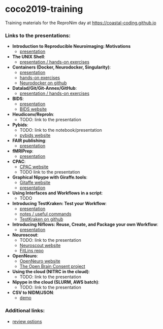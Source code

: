 # coco2019-training
 Training materials for the ReproNim day at https://coastal-coding.github.io

### Links to the presentations:
 - **Introduction to Reproducible Neuroimaging: Motivations**
     - [presentation](https://github.com/ReproNim/coco2019-training/blob/master/Introduction/Coastal_Coding_Motivation.pdf)
 - **The UNIX Shell**: 
     - [presentation / hands-on exercises](http://www.reproducibleimaging.org/coco2019-training/02-01-shell/) 
 - **Containers (Docker, Neurodocker, Singularity)**:
     - [presentation](http://www.reproducibleimaging.org/coco2019-training/presentations/containers/presentation/#1)
     - [hands-on exercises](http://www.reproducibleimaging.org/coco2019-training/presentations/containers/exercises/#1)
     - [Neurodocker on github](https://github.com/kaczmarj/neurodocker)
 - **Datalad/Git/Git-Annex/GitHub**:
     - [presentation / hands-on exercises](http://www.reproducibleimaging.org/coco2019-training/02-02-distros/)
 - **BIDS**:
     - [presentation](https://www.slideshare.net/chrisfilo1/the-brain-imaging-data-structure-ohbm-2016)
     - [BIDS website](https://bids.neuroimaging.io)
 - **Heudiconv/ReproIn**:
     - TODO: link to the presentation
 - **Pybids**:
     - TODO: link to the notebook/presentation
     - [pybids website](https://bids-standard.github.io/pybids/)
 - **FAIR publishing**:
     - [presentation](https://github.com/ReproNim/sfn2018-training/blob/master/FAIR/SfN_FAIR_Training_opt.pdf)
 - **fMRIPrep**:
     - [presentation](https://docs.google.com/presentation/d/1JI3xyrcBiG6or00u4p-h40yIfE41th8rydHY3Kis6HQ/edit#slide=id.p)
 - **CPAC**:
     - [CPAC website](http://fcp-indi.github.io/)
     - TODO link to the presentation
 - **Graphical Nipype with Giraffe.tools**:
     - [Gitaffe website](https://giraffe.tools/)
     - [presentation](https://github.com/nipype/coco2019-training/blob/master/presentations/GiraffeTools%2C%20Tim%20van%20Mourik.pdf)
 - **Using Interfaces and Workflows in a script**:
     - TODO
 - **Introducing TestKraken: Test your Workflow**:
     - [presentation](https://github.com/nipype/coco2019-training/blob/master/presentations/testkraken.pdf)
     - [notes / useful commands](https://docs.google.com/document/d/1kzhCd4MPPyI-NSowhaRp_gAQ25SPswlTisbe1RKcz7g/edit?usp=sharing) 
     - [TestKraken on github](https://github.com/ReproNim/testkraken)
 - **Introducing Niflows: Reuse, Create, and Package your own Workflow**:
     - [presentation](https://effigies.github.io/niflows-intro/#1)
 - **Neuroscout**:
     - TODO: link to the presentation
     - [Neuroscout website](https://alpha.neuroscout.org/)
     - [FitLins repo](https://github.com/poldracklab/FitLins)
 - **OpenNeuro**:
     - [OpenNeuro website](https://openneuro.org/)
     - [The Open Brain Consent project](https://open-brain-consent.readthedocs.io/en/stable/)
 - **Using the cloud (NITRC in the cloud)**:
     - TODO: link to the presentation
 - **Nipype in the cloud (SLURM, AWS batch)**:
     - TODO: link to the presentation
 - **CSV to NIDM/JSON**: 
     - [demo](https://docs.google.com/document/d/1yRla0_I7NCMFEgAkG9qZRw1SB-qQQNkFymTp9A-lcv0/edit#heading=h.jak6t2w7bppu)
     
### Additional links:
- [review qstions](https://docs.google.com/document/d/16Gjp-Z5q4C0dCWs77AbW7snpjRH53sXPMN0yYzQ56E0/edit)
